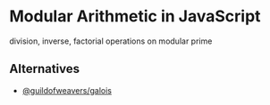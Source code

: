 # Modular Arithmetic in JavaScript

division, inverse, factorial operations on modular prime

## Alternatives
- [@guildofweavers/galois](https://github.com/GuildOfWeavers/galois)